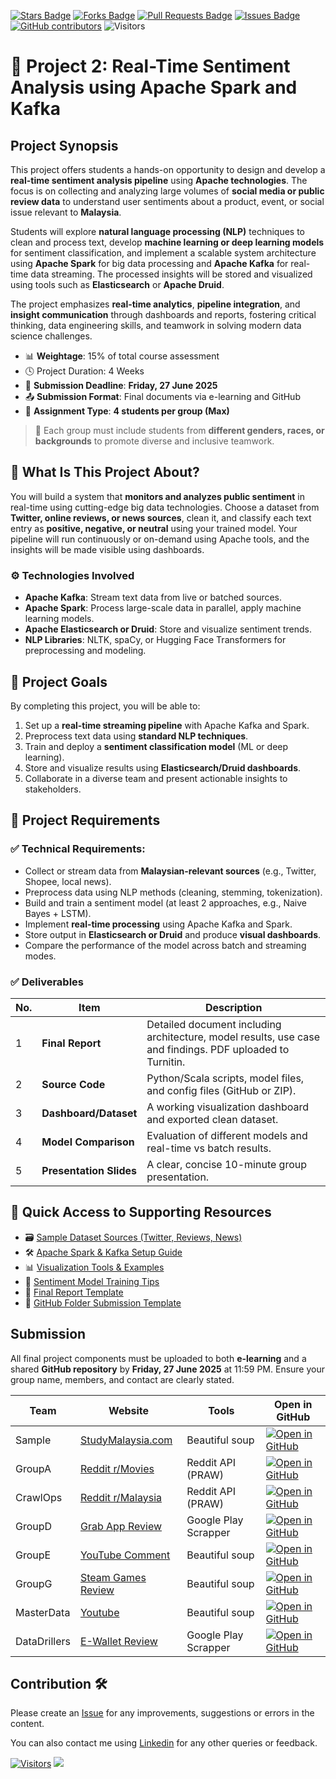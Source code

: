 <a href="https://github.com/drshahizan/HPDP/stargazers"><img src="https://img.shields.io/github/stars/drshahizan/HPDP" alt="Stars Badge"/></a>
<a href="https://github.com/drshahizan/HPDP/network/members"><img src="https://img.shields.io/github/forks/drshahizan/HPDP" alt="Forks Badge"/></a>
<a href="https://github.com/drshahizan/HPDP/pulls"><img src="https://img.shields.io/github/issues-pr/drshahizan/HPDP" alt="Pull Requests Badge"/></a>
<a href="https://github.com/drshahizan/HPDP/issues"><img src="https://img.shields.io/github/issues/drshahizan/HPDP" alt="Issues Badge"/></a>
<a href="https://github.com/drshahizan/HPDP/graphs/contributors"><img alt="GitHub contributors" src="https://img.shields.io/github/contributors/drshahizan/HPDP?color=2b9348"></a>
![Visitors](https://api.visitorbadge.io/api/visitors?path=https%3A%2F%2Fgithub.com%2Fdrshahizan%2FHPDP&labelColor=%23d9e3f0&countColor=%23697689&style=flat)

# 📄 Project 2: Real-Time Sentiment Analysis using Apache Spark and Kafka

## Project Synopsis

This project offers students a hands-on opportunity to design and develop a **real-time sentiment analysis pipeline** using **Apache technologies**. The focus is on collecting and analyzing large volumes of **social media or public review data** to understand user sentiments about a product, event, or social issue relevant to **Malaysia**.

Students will explore **natural language processing (NLP)** techniques to clean and process text, develop **machine learning or deep learning models** for sentiment classification, and implement a scalable system architecture using **Apache Spark** for big data processing and **Apache Kafka** for real-time data streaming. The processed insights will be stored and visualized using tools such as **Elasticsearch** or **Apache Druid**.

The project emphasizes **real-time analytics**, **pipeline integration**, and **insight communication** through dashboards and reports, fostering critical thinking, data engineering skills, and teamwork in solving modern data science challenges.

- 📊 **Weightage**: 15% of total course assessment
- 🕓 Project Duration: 4 Weeks
- 📅 **Submission Deadline**: **Friday, 27 June 2025**
- 📤 **Submission Format**: Final documents via e-learning and GitHub
- 👥 **Assignment Type**: **4 students per group (Max)**

> 📌 Each group must include students from **different genders, races, or backgrounds** to promote diverse and inclusive teamwork.

## 🧠 **What Is This Project About?**

You will build a system that **monitors and analyzes public sentiment** in real-time using cutting-edge big data technologies. Choose a dataset from **Twitter, online reviews, or news sources**, clean it, and classify each text entry as **positive, negative, or neutral** using your trained model. Your pipeline will run continuously or on-demand using Apache tools, and the insights will be made visible using dashboards.

### ⚙️ Technologies Involved

* **Apache Kafka**: Stream text data from live or batched sources.
* **Apache Spark**: Process large-scale data in parallel, apply machine learning models.
* **Apache Elasticsearch or Druid**: Store and visualize sentiment trends.
* **NLP Libraries**: NLTK, spaCy, or Hugging Face Transformers for preprocessing and modeling.

## 🎯 **Project Goals**

By completing this project, you will be able to:

1. Set up a **real-time streaming pipeline** with Apache Kafka and Spark.
2. Preprocess text data using **standard NLP techniques**.
3. Train and deploy a **sentiment classification model** (ML or deep learning).
4. Store and visualize results using **Elasticsearch/Druid dashboards**.
5. Collaborate in a diverse team and present actionable insights to stakeholders.

## 📌 Project Requirements

### ✅ Technical Requirements:

* Collect or stream data from **Malaysian-relevant sources** (e.g., Twitter, Shopee, local news).
* Preprocess data using NLP methods (cleaning, stemming, tokenization).
* Build and train a sentiment model (at least 2 approaches, e.g., Naive Bayes + LSTM).
* Implement **real-time processing** using Apache Kafka and Spark.
* Store output in **Elasticsearch or Druid** and produce **visual dashboards**.
* Compare the performance of the model across batch and streaming modes.

### ✅ Deliverables

| No. | Item                    | Description                                                                                      |
| --- | ----------------------- | ------------------------------------------------------------------------------------------------ |
| 1   | **Final Report**        | Detailed document including architecture, model results, use case and findings. PDF uploaded to Turnitin. |
| 2   | **Source Code**         | Python/Scala scripts, model files, and config files (GitHub or ZIP).                             |
| 3   | **Dashboard/Dataset**   | A working visualization dashboard and exported clean dataset.                                    |
| 4   | **Model Comparison**    | Evaluation of different models and real-time vs batch results.                                   |
| 5   | **Presentation Slides** | A clear, concise 10-minute group presentation.                                                   |

## 🔗 Quick Access to Supporting Resources

* 🗃️ [Sample Dataset Sources (Twitter, Reviews, News)](p2_data.md)
* 🛠️ [Apache Spark & Kafka Setup Guide](p2_setup.md)
* 📊 [Visualization Tools & Examples](p2_visual.md)
* 🧠 [Sentiment Model Training Tips](p2_model.md)
* 📄 [Final Report Template](p2_report.md)
* 📁 [GitHub Folder Submission Template](p2_github.md)

## Submission

All final project components must be uploaded to both **e-learning** and a shared **GitHub repository** by **Friday, 27 June 2025** at 11:59 PM. Ensure your group name, members, and contact are clearly stated.
   
| Team | Website | Tools |  Open in GitHub |
| ----- | ----- | ------ | ------ | 
| Sample | [StudyMalaysia.com](https://www.studymalaysia.com) | Beautiful soup| [![Open in GitHub](https://img.shields.io/static/v1?label=&message=Open%20in%20GitHub&labelColor=grey&color=blue&logo=github)](p1/sample/A1) |
| GroupA | [Reddit r/Movies](https://www.reddit.com/r/movies/) | Reddit API (PRAW) | [![Open in GitHub](https://img.shields.io/static/v1?label=&message=Open%20in%20GitHub&labelColor=grey&color=blue&logo=github)](GroupA) |
| CrawlOps | [Reddit r/Malaysia](https://www.reddit.com/r/malaysia/) | Reddit API (PRAW) | [![Open in GitHub](https://img.shields.io/static/v1?label=&message=Open%20in%20GitHub&labelColor=grey&color=blue&logo=github)](CrawlOps) |
| GroupD | [Grab App Review](https://play.google.com/store/apps/details?id=com.grabtaxi.passenger&hl=en](https://play.google.com/store/apps/details?id=com.grabtaxi.passenger&hl=en)) | Google Play Scrapper | [![Open in GitHub](https://img.shields.io/static/v1?label=&message=Open%20in%20GitHub&labelColor=grey&color=blue&logo=github)](p1/sample/A1) |
| GroupE | [YouTube Comment](https://www.youtube.com/) | Beautiful soup| [![Open in GitHub](https://img.shields.io/static/v1?label=&message=Open%20in%20GitHub&labelColor=grey&color=blue&logo=github)](p1/sample/A1) |
| GroupG | [Steam Games Review](https://store.steampowered.com/) | Beautiful soup| [![Open in GitHub](https://img.shields.io/static/v1?label=&message=Open%20in%20GitHub&labelColor=grey&color=blue&logo=github)](https://github.com/drshahizan/HPDP/tree/main/2425/project/p2/GroupG) |
| MasterData | [Youtube](https://www.youtube.com/results?search_query=travelling+in+malaysia) | Beautiful soup| [![Open in GitHub](https://img.shields.io/static/v1?label=&message=Open%20in%20GitHub&labelColor=grey&color=blue&logo=github)](MasterData) |
| DataDrillers | [E-Wallet Review](https://play.google.com/store/apps) | Google Play Scrapper| [![Open in GitHub](https://img.shields.io/static/v1?label=&message=Open%20in%20GitHub&labelColor=grey&color=blue&logo=github)](DataDrillers) |

## Contribution 🛠️
Please create an [Issue](https://github.com/drshahizan/HPDP/issues) for any improvements, suggestions or errors in the content.

You can also contact me using [Linkedin](https://www.linkedin.com/in/drshahizan/) for any other queries or feedback.

[![Visitors](https://api.visitorbadge.io/api/visitors?path=https%3A%2F%2Fgithub.com%2Fdrshahizan&labelColor=%23697689&countColor=%23555555&style=plastic)](https://visitorbadge.io/status?path=https%3A%2F%2Fgithub.com%2Fdrshahizan)
![](https://hit.yhype.me/github/profile?user_id=81284918)
